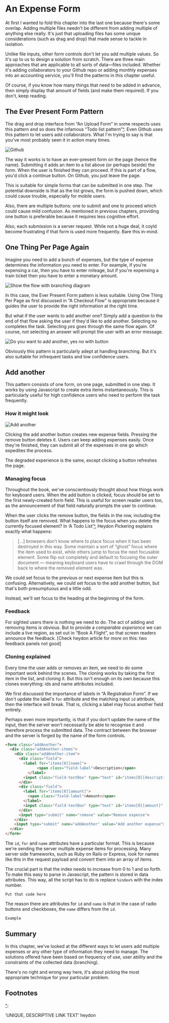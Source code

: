 # An Expense Form

At first I wanted to fold this chapter into the last one because there's some overlap. Adding multiple files needn't be different from adding multiple of anything else really. It's just that uploading files has some unique considerations (such as drag and drop) that made sense to tackle in isolation.

Unlike file inputs, other form controls don't let you add multiple values. So it's up to us to design a solution from scratch. There are three main approaches that are applicable to all sorts of data&mdash;files included. Whether it's adding collaborators to your Github repo or adding monthly expenses into an accounting service, you'll find the patterns in this chapter useful.

Of course, if you know how many things that need to be added in advance, then simply display that amount of fields (and make them required). If you don't, keep reading.

## The Ever Present Form Pattern

The drag and drop interface from “An Upload Form” in some respects uses this pattern and so does the infamous “Todo list pattern”[^]. Even Github uses this pattern to let users add collaborators. What I'm trying to say is that you've most probably seen it in action many times.

![Github](.)

The way it works is to have an ever-present form on the page (hence the name). Submitting it adds an item to a list above (or perhaps beside) the form. When the user is finished they can proceed. If this is part of a flow, you'd click a continue button. On Github, you just leave the page.

This is suitable for simple forms that can be submitted in one step. The potential downside is that as the list grows, the form is pushed down, which could cause trouble, especially for mobile users.

Also, there are multiple buttons: one to submit and one to proceed which could cause mild confusion. As mentioned in previous chapters, providing one button is preferable because it requires less cognitive effort.

Also, each submission is a server request. While not a huge deal, it coyld become frustrating if that form is used more frequently. Bare this in-mind.

## One Thing Per Page Again

Imagine you need to add a bunch of expenses, but the type of expense determines the information you need to enter. For example, if you're expensing a car, then you have to enter mileage, but if you're expensing a train ticket then you have to enter a monetary amount.

![Show the flow with branching diagram](.)

In this case, the Ever Present Form pattern is less suitable. Using One Thing Per Page as first discussed in “A Checkout Flow” is appropriate because it guides the user to provide the right information at the right time.

But what if the user wants to add another one? Simply add a question to the end of that flow asking the user if they'd like to add another. Selecting no completes the task. Selecting *yes* goes through the same flow again. Of course, not selecting an answer will prompt the user with an error message.

![Do you want to add another, yes no with button](.)

Obviously this pattern is particularly adept at handling branching. But it's also suitable for infrequent tasks and low confidence users.

## Add another

This pattern consists of one form, on one page, submitted in one step. It works by using Javascript to create extra items instantaneously. This is particularly useful for high confidence users who need to perform the task frequently.

### How it might look

![Add another](.)

Clicking the add another button creates new expense fields. Pressing the remove button deletes it. Users can keep adding expenses easily. Once they're finished, they can submit all of the expenses in one go which expedites the process.

The degraded experience is the same, except clicking a button refreshes the page.

### Managing focus

Throughout the book, we've conscientiously thought about how things work for keyboard users. When the add button is clicked, focus should be set to the first newly-created form field. This is useful for screen reader users too, as the announcement of that field naturally prompts the user to continue.

When the user clicks the remove button, the fields in the row, including the button itself are removed. What happens to the focus when you delete the currently focused element? In ‘A Todo List’[^], Heydon Pickering explains exactly what happens:

> [...] browsers don’t know where to place focus when it has been destroyed in this way. Some maintain a sort of “ghost” focus where the item used to exist, while others jump to focus the next focusable element. Some flip out completely and default to focusing the outer document — meaning keyboard users have to crawl through the DOM back to where the removed element was.

We could set focus to the previous or next expense item but this is confusing. Alternatively, we could set focus to the add another button, but that's both presumptuous and a little odd.

Instead, we'll set focus to the heading at the beginning of the form.

### Feedback

For sighted users there is nothing we need to do. The act of adding and removing items is obvious. But to provide a *comparable experience* we can include a live region, as set out in “Book A Flight”, so that screen readers announce the feedback. [Check heydon article for more on this: two feedback panels not good]

### Cloning explained

Every time the user adds or removes an item, we need to do some important work behind the scenes. The cloning works by taking the first item in the list, and cloning it. But this isn't enough on its own because this clones everything: ids and name attributes included.

We first discussed the importance of labels in “A Registration Form”. If we don't update the label's `for` attribute and the matching input `id` attribute, then the interface will break. That is, clicking a label may focus another field entirely.

Perhaps even more importantly, is that if you don't update the name of the input, then the server won't necessarily be able to recognise it and therefore process the submitted data. The contract between the browser and the server is forged by the name of the form controls.

```HTML
<form class="addAnother">
  <div class="addAnother-items">
    <div class="addAnother-item">
  	  <div class="field">
        <label for="items[0][name]">
		      <span class="field-label">Description</span>
	      </label>
        <input class="field-textBox" type="text" id="items[0][description]" name="items[0][description]" value="" data-name="items[%index%][description]" data-id="items[%index%][description]">
      </div>
      <div class="field">
        <label for="items[0][amount]">
          <span class="field-label">Amount</span>
        </label>
        <input class="field-textBox" type="text" id="items[0][amount]" name="items[0][amount]" value="" data-name="items[%index%][amount]" data-id="items[%index%][amount]">
      </div>
      <input type="submit" name="remove" value="Remove expense">
    </div>
    <input type="submit" name="addAnother" value="Add another expense">
  </div>
</form>
```

The `id`, `for` and `name` attributes have a particular format. This is because we're sending the server multiple expense items for processing. Many server side frameworks, such as Ruby on Rails or Express, look for names like this in the request payload and convert them into an array of items.

The crucial part is that the index needs to increase from 0 to 1 and so forth. To make this easy to parse in Javascript, the pattern is stored in data attributes. This way, all the script has to do is replace `%index%` with the index number.

```JS
Put that code here
```

The reason there are attributes for `id` and `name` is that in the case of radio buttons and checkboxes, the `name` differs from the `id`.

```HTML
Example
```

## Summary

In this chapter, we've looked at the different ways to let users add multiple expenses or any other type of information they need to manage. The solutions offered have been based on frequency of use, user ability and the constraints of the collected data (branching).

There's no right and wrong way here, it's about picking the most appropriate technique for your particular problem.

## Footnotes

[^]:
[^]:
[^]:

‘UNIQUE, DESCRIPTIVE LINK TEXT’ heydon
